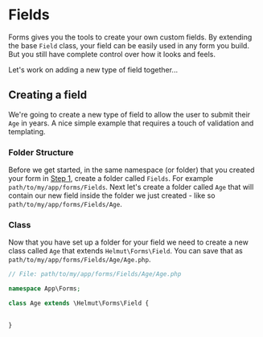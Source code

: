 # Fields

Forms gives you the tools to create your own custom fields. By extending the base `Field` class, your field can be easily used in any form you build. But you still have complete control over how it looks and feels.

Let's work on adding a new type of field together... 

## Creating a field

We're going to create a new type of field to allow the user to submit their `Age` in years. A nice simple example that requires a touch of validation and templating.

### Folder Structure

Before we get started, in the same namespace (or folder) that you created your form in [Step 1](/README.md#step-1), create a folder called `Fields`. For example `path/to/my/app/forms/Fields`. Next let's create a folder called `Age` that will contain our new field inside the folder we just created - like so `path/to/my/app/forms/Fields/Age`.

### Class

Now that you have set up a folder for your field we need to create a new class called `Age` that extends `Helmut\Forms\Field`. You can save that as `path/to/my/app/forms/Fields/Age/Age.php`.

```php
// File: path/to/my/app/forms/Fields/Age/Age.php

namespace App\Forms;

class Age extends \Helmut\Forms\Field {
    

}
```




